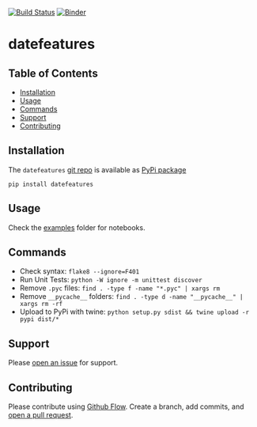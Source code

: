 [![Build Status](https://travis-ci.org/kmedian/datefeatures.svg?branch=master)](https://travis-ci.org/kmedian/datefeatures)
[![Binder](https://mybinder.org/badge.svg)](https://mybinder.org/v2/gh/kmedian/datefeatures/master?urlpath=lab)

# datefeatures

## Table of Contents
* [Installation](#installation)
* [Usage](#usage)
* [Commands](#commands)
* [Support](#support)
* [Contributing](#contributing)


## Installation
The `datefeatures` [git repo](http://github.com/kmedian/datefeatures) is available as [PyPi package](https://pypi.org/project/datefeatures)

```
pip install datefeatures
```


## Usage
Check the [examples](examples) folder for notebooks.


## Commands
* Check syntax: `flake8 --ignore=F401`
* Run Unit Tests: `python -W ignore -m unittest discover`
* Remove `.pyc` files: `find . -type f -name "*.pyc" | xargs rm`
* Remove `__pycache__` folders: `find . -type d -name "__pycache__" | xargs rm -rf`
* Upload to PyPi with twine: `python setup.py sdist && twine upload -r pypi dist/*`


## Support
Please [open an issue](https://github.com/kmedian/datefeatures/issues/new) for support.


## Contributing
Please contribute using [Github Flow](https://guides.github.com/introduction/flow/). Create a branch, add commits, and [open a pull request](https://github.com/kmedian/datefeatures/compare/).
